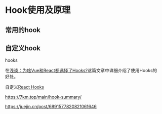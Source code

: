 # Hook使用及原理

## 常用的hook

## 自定义hook

hooks

在[浅谈：为啥Vue和React都选择了Hooks?](https://juejin.cn/post/7066951709678895141)这篇文章中详细介绍了使用Hooks的好处。


自定义[React Hooks](https://juejin.cn/post/6844903709927800846)

https://7km.top/main/hook-summary/

https://juejin.cn/post/6891577820821061646